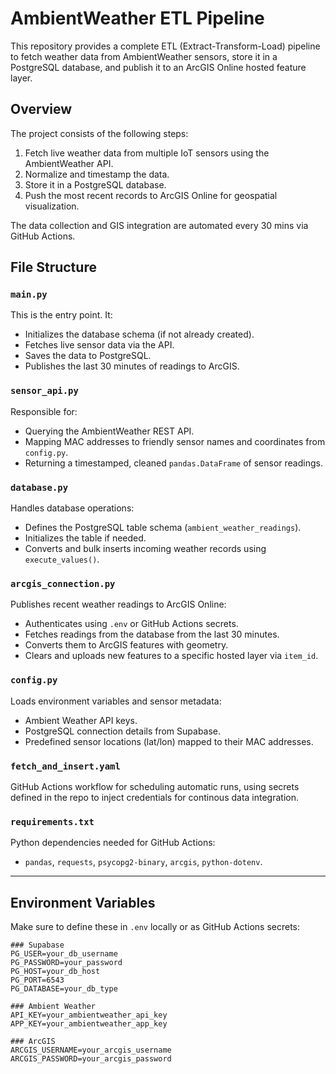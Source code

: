 # AmbientWeather ETL Pipeline

This repository provides a complete ETL (Extract-Transform-Load) pipeline to fetch weather data from AmbientWeather sensors, store it in a PostgreSQL database, and publish it to an ArcGIS Online hosted feature layer.

## Overview

The project consists of the following steps:

1. Fetch live weather data from multiple IoT sensors using the AmbientWeather API.
2. Normalize and timestamp the data.
3. Store it in a PostgreSQL database.
4. Push the most recent records to ArcGIS Online for geospatial visualization.

The  data collection and GIS integration are automated every 30 mins via GitHub Actions. 

## File Structure

### `main.py`
This is the entry point. It:
- Initializes the database schema (if not already created).
- Fetches live sensor data via the API.
- Saves the data to PostgreSQL.
- Publishes the last 30 minutes of readings to ArcGIS.

### `sensor_api.py`
Responsible for:
- Querying the AmbientWeather REST API.
- Mapping MAC addresses to friendly sensor names and coordinates from `config.py`.
- Returning a timestamped, cleaned `pandas.DataFrame` of sensor readings.

### `database.py`
Handles database operations:
- Defines the PostgreSQL table schema (`ambient_weather_readings`).
- Initializes the table if needed.
- Converts and bulk inserts incoming weather records using `execute_values()`.

### `arcgis_connection.py`
Publishes recent weather readings to ArcGIS Online:
- Authenticates using `.env` or GitHub Actions secrets.
- Fetches readings from the database from the last 30 minutes.
- Converts them to ArcGIS features with geometry.
- Clears and uploads new features to a specific hosted layer via `item_id`.

### `config.py`
Loads environment variables and sensor metadata:
- Ambient Weather API keys.
- PostgreSQL connection details from Supabase.
- Predefined sensor locations (lat/lon) mapped to their MAC addresses.

### `fetch_and_insert.yaml`
GitHub Actions workflow for scheduling automatic runs, using secrets defined in the repo to inject credentials for continous data integration.

### `requirements.txt`
Python dependencies needed for GitHub Actions:
- `pandas`, `requests`, `psycopg2-binary`, `arcgis`, `python-dotenv`.

---

## Environment Variables

Make sure to define these in `.env` locally or as GitHub Actions secrets:

```env
### Supabase
PG_USER=your_db_username
PG_PASSWORD=your_password
PG_HOST=your_db_host
PG_PORT=6543
PG_DATABASE=your_db_type

### Ambient Weather
API_KEY=your_ambientweather_api_key
APP_KEY=your_ambientweather_app_key

### ArcGIS
ARCGIS_USERNAME=your_arcgis_username
ARCGIS_PASSWORD=your_arcgis_password

